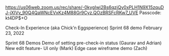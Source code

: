 https://us06web.zoom.us/rec/share/-0kygIwi2Bs6qzjQy0xPLH1N9X15zquDJ-jXIVv_90Q4QaWNcEVxKz4M88Gr9Cyz.QOzBRSFcRKw7_UVE Passcode: kt4DP$+O

Check-In Experience (aka Chick’n Eggsperience) 
Sprint 68 demo
February 23, 2022

Sprint 68 Demos
Demo of setting pre-check-in status (Gaurav and Adrian)
New edit feature- UI only (Mark)
Edge case wireframe demo (Zach)
